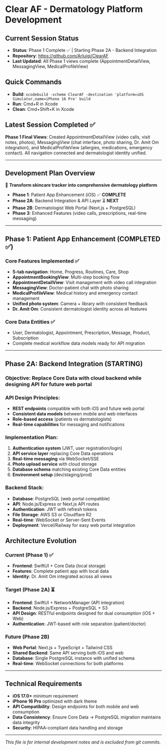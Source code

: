 # Clear AF - Dermatology Platform Development

## Current Session Status
- **Status**: Phase 1 Complete ✅ | Starting Phase 2A - Backend Integration
- **Repository**: https://github.com/Arluigi/ClearAF
- **Last Updated**: All Phase 1 views complete (AppointmentDetailView, MessagingView, MedicalProfileView)

## Quick Commands
- **Build**: `xcodebuild -scheme ClearAF -destination 'platform=iOS Simulator,name=iPhone 16 Pro' build`
- **Run**: Cmd+R in Xcode
- **Clean**: Cmd+Shift+K in Xcode

## Latest Session Completed ✅
**Phase 1 Final Views**: Created AppointmentDetailView (video calls, visit notes, photos), MessagingView (chat interface, photo sharing, Dr. Amit Om integration), and MedicalProfileView (allergies, medications, emergency contact). All navigation connected and dermatologist identity unified.

---

## Development Plan Overview
🎯 **Transform skincare tracker into comprehensive dermatology platform**
- **Phase 1**: Patient App Enhancement (iOS) ✅ **COMPLETE**
- **Phase 2A**: Backend Integration & API Layer ⏳ **NEXT**
- **Phase 2B**: Dermatologist Web Portal (Next.js + PostgreSQL)
- **Phase 3**: Enhanced Features (video calls, prescriptions, real-time messaging)

---

## Phase 1: Patient App Enhancement (COMPLETED ✅)

### Core Features Implemented ✅
- **5-tab navigation**: Home, Progress, Routines, Care, Shop
- **AppointmentBookingView**: Multi-step booking flow
- **AppointmentDetailView**: Visit management with video call integration
- **MessagingView**: Doctor-patient chat with photo sharing
- **MedicalProfileView**: Medical history and emergency contact management
- **Unified photo system**: Camera + library with consistent feedback
- **Dr. Amit Om**: Consistent dermatologist identity across all features

### Core Data Entities ✅
- User, Dermatologist, Appointment, Prescription, Message, Product, Subscription
- Complete medical workflow data models ready for API migration

---

## Phase 2A: Backend Integration (STARTING)

### **Objective**: Replace Core Data with cloud backend while designing API for future web portal

### API Design Principles:
- **REST endpoints** compatible with both iOS and future web portal
- **Consistent data models** between mobile and web interfaces
- **Role-based access** (patients vs dermatologists)
- **Real-time capabilities** for messaging and notifications

### Implementation Plan:
1. **Authentication system** (JWT, user registration/login)
2. **API service layer** replacing Core Data operations
3. **Real-time messaging** via WebSocket/SSE
4. **Photo upload service** with cloud storage
5. **Database schema** matching existing Core Data entities
6. **Environment setup** (dev/staging/prod)

### Backend Stack:
- **Database**: PostgreSQL (web portal compatible)
- **API**: Node.js/Express or Next.js API routes
- **Authentication**: JWT with refresh tokens
- **File Storage**: AWS S3 or Cloudflare R2
- **Real-time**: WebSocket or Server-Sent Events
- **Deployment**: Vercel/Railway for easy web portal integration

## Architecture Evolution

### Current (Phase 1) ✅
- **Frontend**: SwiftUI + Core Data (local storage)
- **Features**: Complete patient app with local data
- **Identity**: Dr. Amit Om integrated across all views

### Target (Phase 2A) ⏳
- **Frontend**: SwiftUI + NetworkManager (API integration)
- **Backend**: Node.js/Express + PostgreSQL + S3
- **API Design**: RESTful endpoints designed for dual consumption (iOS + Web)
- **Authentication**: JWT-based with role separation (patient/doctor)

### Future (Phase 2B)
- **Web Portal**: Next.js + TypeScript + Tailwind CSS
- **Shared Backend**: Same API serving both iOS and web
- **Database**: Single PostgreSQL instance with unified schema
- **Real-time**: WebSocket connections for both platforms

---

## Technical Requirements
- **iOS 17.0+** minimum requirement
- **iPhone 16 Pro** optimized with dark theme
- **API Compatibility**: Design endpoints for both mobile and web consumption
- **Data Consistency**: Ensure Core Data → PostgreSQL migration maintains data integrity
- **Security**: HIPAA-compliant data handling and storage

---

*This file is for internal development notes and is excluded from git commits.*